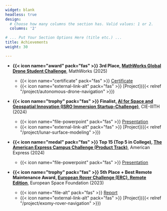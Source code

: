 ```yaml
---
widget: blank
headless: true
design:
  # Choose how many columns the section has. Valid values: 1 or 2.
  columns: '2'

# ... Put Your Section Options Here (title etc.) ...
title: Achievements
weight: 30

---
```


<!-- * Won the ['Mindfire Quest'](https://platform.mindfire.global/quests/unveil-the-obscure-network-of-company-and-location-data-using-smart-algorithms-and-data-wrangling) organized by Swiss Re and recieved CHF 23000 cash prize. (2021)
* [Represented Team India](https://www.linkedin.com/posts/kpmgindia_braille-kpmgic-activity-6787359392518938624-6cPi) at the Global Finals of the **KPMG Ideation Challenge (KIC) 2021** after being selected from among 12000 teams. At the global finals, we were selected amongst the Top-4 teams. (2021)
* Dean's List for Academic Excellence given to the **Top 5% CGPA holders** in the department. (5 semesters)
* Finalist, [**Smart India Hackathon**](https://www.sih.gov.in/). Worked on a project for Cisco Devnet using Meraki Camera and it's APIs. (2020)
* Intel AI Edge Scholarship Recipient (2020)
* Facebook Spark AR Scholar (2020)
* AI Crowd Blitz Hackathon - **Rank 7/400** (2020)
* National Science Olympiad - **State Rank 1** (2015)
* Junior Science Talent Search Examination - **Rank 26/70000** (2014) -->
  
- **{{< icon name="award" pack="fas" >}} 3rd Place, [MathWorks Global Drone Student Challenge](https://in.mathworks.com/academia/students/competitions/minidrones/global-drone-student-challenge.html)**, MathWorks (2025)
  - {{< icon name="certificate" pack="fas" >}} [Certificate](https://drive.google.com/file/d/1yxK5NBdcA2p6r5YZyiAC6SyNYLIWyFCQ/view?usp=sharing)
  - {{< icon name="external-link-alt" pack="fas" >}} [Project]({{< relref "/project/autonomous-drone-navigation" >}})

- **{{< icon name="trophy" pack="fas" >}} Finalist, [AI for Space and Geospatial Innovation (ISRO Immersion Startup-Challenge)](https://cie.iiit.ac.in/ai-for-space-amp-geospatial-innovation/)**, CIE-IIITH (2024)
  - {{< icon name="file-powerpoint" pack="fas" >}} [Presentation](https://drive.google.com/file/d/1QHn3U-iJFZyzYMW3TUlMg7MbXFU9p19_/view)
  - {{< icon name="external-link-alt" pack="fas" >}} [Project]({{< relref "/project/lunar-surface-modeling" >}})

- **{{< icon name="medal" pack="fas" >}} Top 15 (Top 5 in College), [The American Express Campus Challenge (Product Track)](https://unstop.com/competitions/product-track-the-american-express-campus-challenge-2024-981114)**, American Express (2024)
  - {{< icon name="file-powerpoint" pack="fas" >}} [Presentation](https://drive.google.com/file/d/1YUsAl1bRKwu2QfN2xsTHNaFxEMftxbwf/view)

- **{{< icon name="trophy" pack="fas" >}} 5th Place + Best Remote Maintenance Award, [European Rover Challenge (ERC), Remote Edition](https://roverchallenge.eu/)**, European Space Foundation (2023)
  - {{< icon name="file-alt" pack="fas" >}} [Report](https://drive.google.com/file/d/1QJRA6asLI0yMat95uZLIqbMXP-4b_i9R/view)
  - {{< icon name="external-link-alt" pack="fas" >}} [Project]({{< relref "/project/exomy-rover-navigation" >}})



